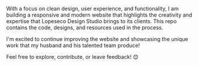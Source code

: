 With a focus on clean design, user experience, and functionality, I am building a responsive and modern website that highlights the creativity and expertise that Lopeseco Design Studio  brings to its clients. This repo contains the code, designs, and resources used in the process.

I'm excited to continue improving the website and showcasing the unique work that my husband and his talented team produce!

Feel free to explore, contribute, or leave feedback! 😊
